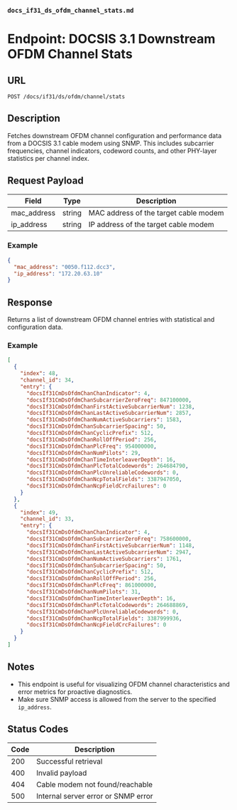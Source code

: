### `docs_if31_ds_ofdm_channel_stats.md`

# Endpoint: DOCSIS 3.1 Downstream OFDM Channel Stats

## URL

`POST /docs/if31/ds/ofdm/channel/stats`

## Description

Fetches downstream OFDM channel configuration and performance data from a DOCSIS 3.1 cable modem using SNMP. This includes subcarrier frequencies, channel indicators, codeword counts, and other PHY-layer statistics per channel index.

## Request Payload

| Field        | Type   | Description                                |
|--------------|--------|--------------------------------------------|
| mac_address  | string | MAC address of the target cable modem      |
| ip_address   | string | IP address of the target cable modem       |

### Example

```json
{
  "mac_address": "0050.f112.dcc3",
  "ip_address": "172.20.63.10"
}
````

## Response

Returns a list of downstream OFDM channel entries with statistical and configuration data.

### Example

```json
[
  {
    "index": 48,
    "channel_id": 34,
    "entry": {
      "docsIf31CmDsOfdmChanChanIndicator": 4,
      "docsIf31CmDsOfdmChanSubcarrierZeroFreq": 847100000,
      "docsIf31CmDsOfdmChanFirstActiveSubcarrierNum": 1238,
      "docsIf31CmDsOfdmChanLastActiveSubcarrierNum": 2857,
      "docsIf31CmDsOfdmChanNumActiveSubcarriers": 1583,
      "docsIf31CmDsOfdmChanSubcarrierSpacing": 50,
      "docsIf31CmDsOfdmChanCyclicPrefix": 512,
      "docsIf31CmDsOfdmChanRollOffPeriod": 256,
      "docsIf31CmDsOfdmChanPlcFreq": 954000000,
      "docsIf31CmDsOfdmChanNumPilots": 29,
      "docsIf31CmDsOfdmChanTimeInterleaverDepth": 16,
      "docsIf31CmDsOfdmChanPlcTotalCodewords": 264684790,
      "docsIf31CmDsOfdmChanPlcUnreliableCodewords": 0,
      "docsIf31CmDsOfdmChanNcpTotalFields": 3387947050,
      "docsIf31CmDsOfdmChanNcpFieldCrcFailures": 0
    }
  },
  {
    "index": 49,
    "channel_id": 33,
    "entry": {
      "docsIf31CmDsOfdmChanChanIndicator": 4,
      "docsIf31CmDsOfdmChanSubcarrierZeroFreq": 758600000,
      "docsIf31CmDsOfdmChanFirstActiveSubcarrierNum": 1148,
      "docsIf31CmDsOfdmChanLastActiveSubcarrierNum": 2947,
      "docsIf31CmDsOfdmChanNumActiveSubcarriers": 1761,
      "docsIf31CmDsOfdmChanSubcarrierSpacing": 50,
      "docsIf31CmDsOfdmChanCyclicPrefix": 512,
      "docsIf31CmDsOfdmChanRollOffPeriod": 256,
      "docsIf31CmDsOfdmChanPlcFreq": 861000000,
      "docsIf31CmDsOfdmChanNumPilots": 31,
      "docsIf31CmDsOfdmChanTimeInterleaverDepth": 16,
      "docsIf31CmDsOfdmChanPlcTotalCodewords": 264688869,
      "docsIf31CmDsOfdmChanPlcUnreliableCodewords": 0,
      "docsIf31CmDsOfdmChanNcpTotalFields": 3387999936,
      "docsIf31CmDsOfdmChanNcpFieldCrcFailures": 0
    }
  }
]
```

## Notes

* This endpoint is useful for visualizing OFDM channel characteristics and error metrics for proactive diagnostics.
* Make sure SNMP access is allowed from the server to the specified `ip_address`.

## Status Codes

| Code | Description                         |
| ---- | ----------------------------------- |
| 200  | Successful retrieval                |
| 400  | Invalid payload                     |
| 404  | Cable modem not found/reachable     |
| 500  | Internal server error or SNMP error |

